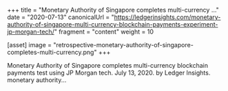 +++
title = "Monetary Authority of Singapore completes multi-currency ..."
date = "2020-07-13"
canonicalUrl = "https://ledgerinsights.com/monetary-authority-of-singapore-multi-currency-blockchain-payments-experiment-jp-morgan-tech/"
fragment = "content"
weight = 10

[asset]
    image = "retrospective-monetary-authority-of-singapore-completes-multi-currency.png"
+++

Monetary Authority of Singapore completes multi-currency blockchain 
payments test using JP Morgan tech. July 13, 2020. by Ledger Insights. 
monetary authority...
